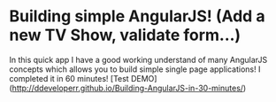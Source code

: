 # Building simple AngularJS! (Add a new TV Show, validate form...) 
In this quick app I have a good working understand of many AngularJS concepts which allows you to build simple single page applications! I completed it in 60 minutes! 
[Test DEMO] (http://ddeveloperr.github.io/Building-AngularJS-in-30-minutes/)

